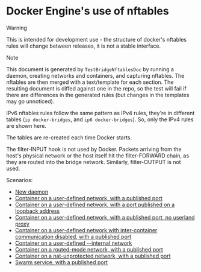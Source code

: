 # Docker Engine's use of nftables

> [!WARNING]
> This is intended for development use - the structure of docker's nftables
> rules will change between releases, it is not a stable interface.

> [!NOTE]
> This document is generated by `TestBridgeNftablesDoc` by running a
> daemon, creating networks and containers, and capturing nftables.
> The nftables are then merged with a text/template for each section.
> The resulting document is diffed against one in the repo, so the
> test will fail if there are differences in the generated rules (but
> changes in the templates may go unnoticed).

IPv6 nftables rules follow the same pattern as IPv4 rules, they're in
different tables (`ip docker-bridges`, and `ip6 docker-bridges`). So,
only the IPv4 rules are shown here.

The tables are re-created each time Docker starts.

The filter-INPUT hook is not used by Docker. Packets arriving from the host's
physical network or the host itself hit the filter-FORWARD chain, as they are
routed into the bridge network. Similarly, filter-OUTPUT is not used.

Scenarios:

  - [New daemon](generated/new-daemon.md)
  - [Container on a user-defined network, with a published port](generated/usernet-portmap.md)
  - [Container on a user-defined network, with a port published on a loopback address](generated/usernet-portmap-lo.md)
  - [Container on a user-defined network, with a published port, no userland proxy](generated/usernet-portmap-noproxy.md)
  - [Container on a user-defined network with inter-container communication disabled, with a published port](generated/usernet-portmap-noicc.md)
  - [Container on a user-defined --internal network](generated/usernet-internal.md)
  - [Container on a routed-mode network, with a published port](generated/usernet-portmap-routed.md)
  - [Container on a nat-unprotected network, with a published port](generated/usernet-portmap-natunprot.md)
  - [Swarm service, with a published port](generated/swarm-portmap.md)
